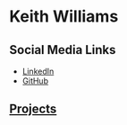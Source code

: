 # Keith Williams
## Social Media Links
- [LinkedIn](https://www.linkedin.com/in/keithwilliams5/)
- [GitHub](https://github.com/kaw393939)
## [Projects](PROJECTS.md) 

